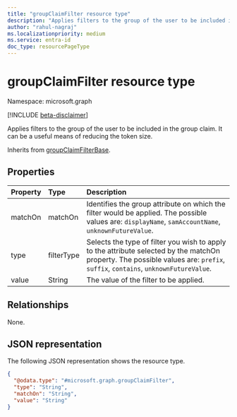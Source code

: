 ```yaml
---
title: "groupClaimFilter resource type"
description: "Applies filters to the group of the user to be included in the group claim."
author: "rahul-nagraj"
ms.localizationpriority: medium
ms.service: entra-id
doc_type: resourcePageType
---
```


# groupClaimFilter resource type

Namespace: microsoft.graph

[!INCLUDE [beta-disclaimer](../../includes/beta-disclaimer.md)]

Applies filters to the group of the user to be included in the group claim. It can be a useful means of reducing the token size.

Inherits from [groupClaimFilterBase](../resources/groupclaimfilterbase.md).

## Properties
|Property|Type|Description|
|:---|:---|:---|
|matchOn|matchOn|Identifies the group attribute on which the filter would be applied. The possible values are: `displayName`, `samAccountName`, `unknownFutureValue`.|
|type|filterType| Selects the type of filter you wish to apply to the attribute selected by the matchOn property. The possible values are: `prefix`, `suffix`, `contains`, `unknownFutureValue`.|
|value|String|The value of the filter to be applied.|

## Relationships
None.

## JSON representation
The following JSON representation shows the resource type.
<!-- {
  "blockType": "resource",
  "@odata.type": "microsoft.graph.groupClaimFilter"
}
-->
``` json
{
  "@odata.type": "#microsoft.graph.groupClaimFilter",
  "type": "String",
  "matchOn": "String",
  "value": "String"
}
```
